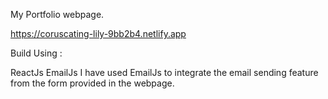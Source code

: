 My Portfolio webpage.

https://coruscating-lily-9bb2b4.netlify.app

Build Using :

ReactJs
EmailJs
I have used EmailJs to integrate the email sending feature from the form provided in the webpage.
